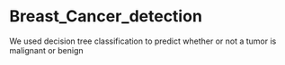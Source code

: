 # Breast_Cancer_detection
We used decision tree classification to predict whether or not a tumor is malignant or benign
